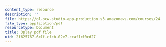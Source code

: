 ```yaml
---
content_type: resource
description: ''
file: https://ol-ocw-studio-app-production.s3.amazonaws.com/courses/24-908-creole-languages-and-caribbean-identities-spring-2017/2f6257676c7fcfcb02e7ccaf1cf0cd27_3WrHSdaC9-A.pdf
file_type: application/pdf
resourcetype: Document
title: 3play pdf file
uid: 2f625767-6c7f-cfcb-02e7-ccaf1cf0cd27
---
```

